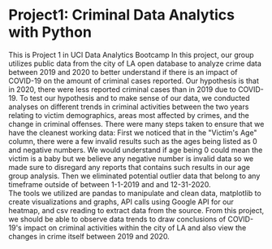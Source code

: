 # Project1: Criminal Data Analytics with Python
This is Project 1 in UCI Data Analytics Bootcamp
In this project, our group utilizes public data from the city of LA open database to analyze crime data between 2019 and 2020 to better understand if there is an impact of COVID-19 on the amount of criminal cases reported. Our hypothesis is that in 2020, there were less reported criminal cases than in 2019 due to COVID-19. To test our hypothesis and to make sense of our data, we conducted analyses on different trends in criminal activities between the two years relating to victim demographics, areas most affected by crimes, and the change in criminal offenses.
There were many steps taken to ensure that we have the cleanest working data: First we noticed that in the "Victim's Age" column, there were a few invalid results such as the ages being listed as 0 and negative numbers. We would understand if age being 0 could mean the victim is a baby but we believe any negative number is invalid data so we made sure to disregard any reports that contains such results in our age group analysis. Then we eliminated potential outlier data that belong to any timeframe outside of between 1-1-2019 and and 12-31-2020.   
The tools we utilized are pandas to manipulate and clean data, matplotlib to create visualizations and graphs, API calls using Google API for our heatmap, and csv reading to extract data from the source. 
From this project, we should be able to observe data trends to draw conclusions of COVID-19's impact on criminal activities within the city of LA and also view the changes in crime itself between 2019 and 2020.  
